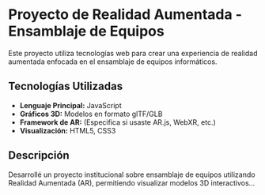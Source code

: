 # Proyecto de Realidad Aumentada - Ensamblaje de Equipos

Este proyecto utiliza tecnologías web para crear una experiencia de realidad aumentada enfocada en el ensamblaje de equipos informáticos.

## Tecnologías Utilizadas

*   **Lenguaje Principal:** JavaScript
*   **Gráficos 3D:** Modelos en formato glTF/GLB
*   **Framework de AR:** (Especifica si usaste AR.js, WebXR, etc.)
*   **Visualización:** HTML5, CSS3

## Descripción

Desarrollé un proyecto institucional sobre ensamblaje de equipos utilizando Realidad Aumentada (AR), permitiendo visualizar modelos 3D interactivos...
